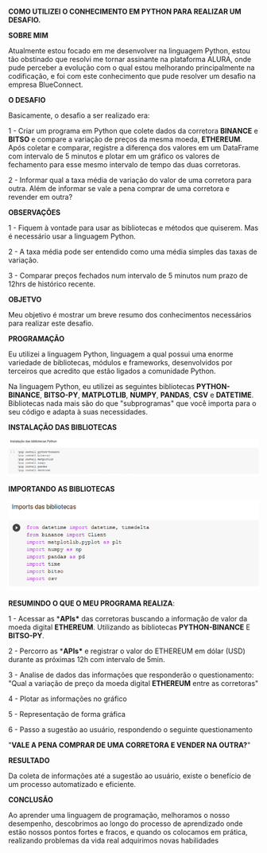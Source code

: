 **COMO UTILIZEI O CONHECIMENTO EM PYTHON PARA REALIZAR UM DESAFIO.**

 

**SOBRE MIM**

Atualmente estou focado em me desenvolver na linguagem Python, estou tão obstinado que resolvi me tornar assinante na plataforma ALURA, onde pude perceber a evolução com o qual estou melhorando principalmente na codificação, e foi com este conhecimento que pude resolver um desafio na empresa BlueConnect.

**O DESAFIO**

Basicamente, o desafio a ser realizado era:

1 - Criar um programa em Python que colete dados da corretora **BINANCE** e **BITSO** e compare a variação de preços da mesma moeda, **ETHEREUM**. Após coletar e comparar, registre a diferença dos valores em um DataFrame com intervalo de 5 minutos e plotar em um gráfico os valores de fechamento para esse mesmo intervalo de tempo das duas corretoras.

2 - Informar qual a taxa média de variação do valor de uma corretora para outra. Além de informar se vale a pena comprar de uma corretora e revender em outra?

**OBSERVAÇÕES**

1 - Fiquem à vontade para usar as bibliotecas e métodos que quiserem. Mas é necessário usar a linguagem Python.

2 - A taxa média pode ser entendido como uma média simples das taxas de variação.

3 - Comparar preços fechados num intervalo de 5 minutos num prazo de 12hrs de histórico recente.

**OBJETVO**

Meu objetivo é mostrar um breve resumo dos conhecimentos necessários para realizar este desafio.

**PROGRAMAÇÃO**

Eu utilizei a linguagem Python, linguagem a qual possui uma enorme variedade de bibliotecas, módulos e frameworks, desenvolvidos por terceiros que acredito que estão ligados a comunidade Python.

Na linguagem Python, eu utilizei as seguintes bibliotecas **PYTHON-BINANCE**, **BITSO-PY**, **MATPLOTLIB**, **NUMPY**, **PANDAS**, **CSV** e **DATETIME**. Bibliotecas nada mais são do que "subprogramas" que você importa para o seu código e adapta à suas necessidades.

**INSTALAÇÃO DAS BIBLIOTECAS**

<img src="/IMG/1 - Instalação da biblioteca.png" style="zoom:100%;" />

**IMPORTANDO AS BIBLIOTECAS**

<img src="/IMG/2.1 - Importando as bibliotecas.png" style="zoom:100%" />



**RESUMINDO O QUE O MEU PROGRAMA REALIZA**:

1 - Acessar as ***APIs\*** das corretoras buscando a informação de valor da moeda digital **ETHEREUM**. Utilizando as bibliotecas **PYTHON-BINANCE** E **BITSO-PY**.

2 - Percorro as ***APIs\*** e registrar o valor do ETHEREUM em dólar (USD) durante as próximas 12h com intervalo de 5min.

3 - Analise de dados das informações que responderão o questionamento: "Qual a variação de preço da moeda digital **ETHEREUM** entre as corretoras" 

4 - Plotar as informações no gráfico

5 - Representação de forma gráfica

6 - Passo a sugestão ao usuário, respondendo o seguinte questionamento 

"**VALE A PENA COMPRAR DE UMA CORRETORA E VENDER NA OUTRA?**" 

 

**RESULTADO** 

Da coleta de informações até a sugestão ao usuário, existe o benefício de um processo automatizado e eficiente. 

 

**CONCLUSÃO**

Ao aprender uma linguagem de programação, melhoramos o nosso desempenho, descobrimos ao longo do processo de aprendizado onde estão nossos pontos fortes e fracos, e quando os colocamos em prática, realizando problemas da vida real adquirimos novas habilidades  

